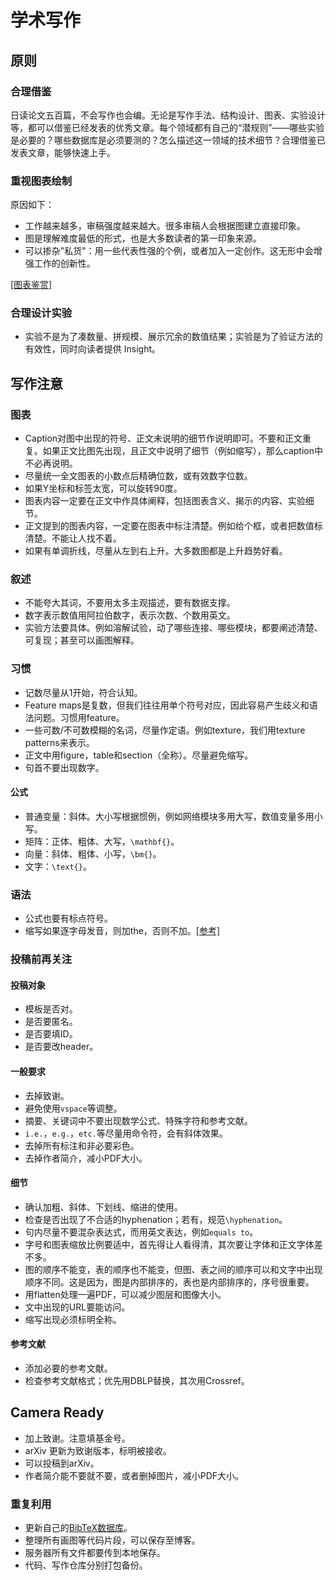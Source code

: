 # 学术写作

## 原则

### 合理借鉴

日读论文五百篇，不会写作也会编。无论是写作手法、结构设计、图表、实验设计等，都可以借鉴已经发表的优秀文章。每个领域都有自己的“潜规则”——哪些实验是必要的？哪些数据库是必须要测的？怎么描述这一领域的技术细节？合理借鉴已发表文章，能够快速上手。

### 重视图表绘制

原因如下：

- 工作越来越多，审稿强度越来越大。很多审稿人会根据图建立直接印象。
- 图是理解难度最低的形式，也是大多数读者的第一印象来源。
- 可以掺杂"私货"：用一些代表性强的个例，或者加入一定创作。这无形中会增强工作的创新性。

[\[图表鉴赏\]](https://github.com/ryanxingql/blog/blob/main/posts/illustrations.md)

### 合理设计实验

- 实验不是为了凑数量、拼规模、展示冗余的数值结果；实验是为了验证方法的有效性，同时向读者提供 Insight。

## 写作注意

### 图表

- Caption对图中出现的符号、正文未说明的细节作说明即可。不要和正文重复。如果正文比图先出现，且正文中说明了细节（例如缩写），那么caption中不必再说明。
- 尽量统一全文图表的小数点后精确位数，或有效数字位数。
- 如果Y坐标和标签太宽，可以旋转90度。
- 图表内容一定要在正文中作具体阐释，包括图表含义、揭示的内容、实验细节。
- 正文提到的图表内容，一定要在图表中标注清楚。例如给个框，或者把数值标清楚。不能让人找不着。
- 如果有单调折线，尽量从左到右上升。大多数图都是上升趋势好看。

### 叙述

- 不能夸大其词，不要用太多主观描述，要有数据支撑。
- 数字表示数值用阿拉伯数字，表示次数、个数用英文。
- 实验方法要具体。例如溶解试验，动了哪些连接、哪些模块，都要阐述清楚、可复现；甚至可以画图解释。

### 习惯

- 记数尽量从1开始，符合认知。
- Feature maps是复数，但我们往往用单个符号对应，因此容易产生歧义和语法问题。习惯用feature。
- 一些可数/不可数模糊的名词，尽量作定语。例如texture，我们用texture patterns来表示。
- 正文中用figure，table和section（全称）。尽量避免缩写。
- 句首不要出现数字。

#### 公式

- 普通变量：斜体。大小写根据惯例，例如网络模块多用大写，数值变量多用小写。
- 矩阵：正体、粗体、大写，`\mathbf{}`。
- 向量：斜体、粗体、小写，`\bm{}`。
- 文字：`\text{}`。

### 语法

- 公式也要有标点符号。
- 缩写如果逐字母发音，则加the，否则不加。[\[参考\]](https://editorsmanual.com/articles/definite-article-the-with-acronyms-abbreviations/)

### 投稿前再关注

#### 投稿对象

- 模板是否对。
- 是否要匿名。
- 是否要填ID。
- 是否要改header。

#### 一般要求

- 去掉致谢。
- 避免使用`vspace`等调整。
- 摘要、关键词中不要出现数学公式、特殊字符和参考文献。
- `i.e.`，`e.g.`，`etc.`等尽量用命令符，会有斜体效果。
- 去掉所有标注和非必要彩色。
- 去掉作者简介，减小PDF大小。

#### 细节

- 确认加粗、斜体、下划线、缩进的使用。
- 检查是否出现了不合适的hyphenation；若有，规范`\hyphenation`。
- 句内尽量不要混杂表达式，而用英文表达，例如`equals to`。
- 字号和图表缩放比例要适中，首先得让人看得清，其次要让字体和正文字体差不多。
- 图的顺序不能变，表的顺序也不能变，但图、表之间的顺序可以和文字中出现顺序不同。这是因为，图是内部排序的，表也是内部排序的，序号很重要。
- 用flatten处理一遍PDF，可以减少图层和图像大小。
- 文中出现的URL要能访问。
- 缩写出现必须标明全称。

#### 参考文献

- 添加必要的参考文献。
- 检查参考文献格式；优先用DBLP替换，其次用Crossref。

## Camera Ready

- 加上致谢。注意填基金号。
- arXiv 更新为致谢版本，标明被接收。
- 可以投稿到arXiv。
- 作者简介能不要就不要，或者删掉图片，减小PDF大小。

### 重复利用

- 更新自己的[BibTeX数据库](https://gist.github.com/ryanxingql/5d0ce37770256c1d1176227d734c5a42)。
- 整理所有画图等代码片段，可以保存至博客。
- 服务器所有文件都要传到本地保存。
- 代码、写作仓库分别打包备份。
